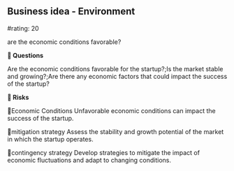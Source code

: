 

## Business idea - Environment

#rating: 20


are the economic conditions favorable?

**💭 Questions**

Are the economic conditions favorable for the startup?;Is the market stable and growing?;Are there any economic factors that could impact the success of the startup?

**🚨 Risks**

🚨Economic Conditions
Unfavorable economic conditions can impact the success of the startup.

🚨mitigation strategy
Assess the stability and growth potential of the market in which the startup operates.

🚨contingency strategy
Develop strategies to mitigate the impact of economic fluctuations and adapt to changing conditions.




